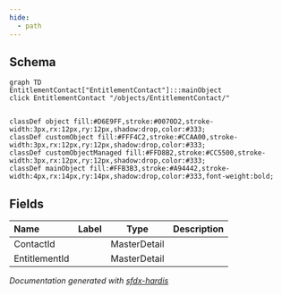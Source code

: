 ```yaml
---
hide:
  - path
---
```



## Schema

```mermaid
graph TD
EntitlementContact["EntitlementContact"]:::mainObject
click EntitlementContact "/objects/EntitlementContact/"


classDef object fill:#D6E9FF,stroke:#0070D2,stroke-width:3px,rx:12px,ry:12px,shadow:drop,color:#333;
classDef customObject fill:#FFF4C2,stroke:#CCAA00,stroke-width:3px,rx:12px,ry:12px,shadow:drop,color:#333;
classDef customObjectManaged fill:#FFD8B2,stroke:#CC5500,stroke-width:3px,rx:12px,ry:12px,shadow:drop,color:#333;
classDef mainObject fill:#FFB3B3,stroke:#A94442,stroke-width:4px,rx:14px,ry:14px,shadow:drop,color:#333,font-weight:bold;

```


<!-- Object description -->

## Fields

| Name      | Label | Type | Description |
| :-------- | :---- | :--: | :---------- | 
| ContactId |  | MasterDetail | <!-- --> |
| EntitlementId |  | MasterDetail | <!-- --> |








_Documentation generated with [sfdx-hardis](https://sfdx-hardis.cloudity.com)_
